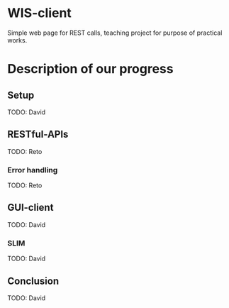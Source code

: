 # WIS-client
Simple web page for REST calls, teaching project for purpose of practical works.

# Description of our progress

## Setup

TODO: David

## RESTful-APIs

TODO: Reto

### Error handling

TODO: Reto

## GUI-client

TODO: David

### SLIM

TODO: David

## Conclusion

TODO: David